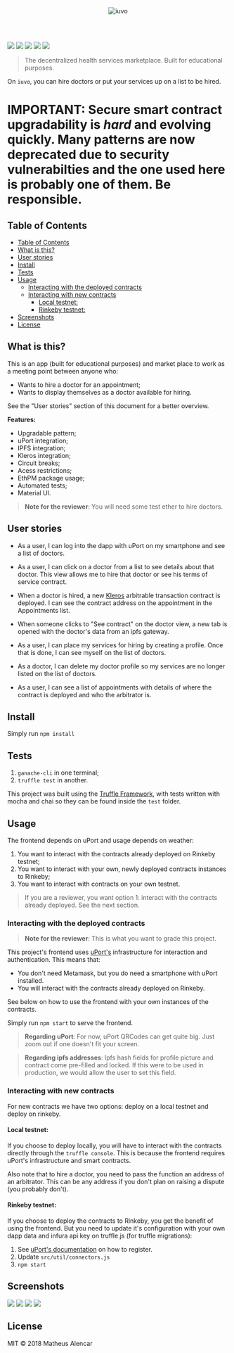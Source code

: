 <br />
<br />
<p align="center">
    <img alt="iuvo" src="assets/iuvo.png" />
</p>
<br />
<br />

[![](https://img.shields.io/badge/uPort-ready-%235c50ca.svg)](https://www.uport.me)
[![](https://img.shields.io/badge/kleros-ready-292b2c.svg)](https://kleros.io)
[![](https://img.shields.io/badge/ipfs-inside-6acad1.svg)](https://ipfs.io)
[![](https://img.shields.io/badge/material-ui-blue.svg)](https://material-ui.com)
[![](https://travis-ci.org/mtsalenc/iuvo.svg?branch=master)](https://travis-ci.org/mtsalenc/iuvo)

> The decentralized health services marketplace. Built for educational purposes.

On `iuvo`, you can hire doctors or put your services up on a list to be hired. 

# IMPORTANT: Secure smart contract upgradability is *hard* and evolving quickly. Many patterns are now deprecated due to security vulnerabilties and the one used here is probably one of them. Be responsible.

## Table of Contents
- [Table of Contents](#table-of-contents)
- [What is this?](#what-is-this)
- [User stories](#user-stories)
- [Install](#install)
- [Tests](#tests)
- [Usage](#usage)
    - [Interacting with the deployed contracts](#interacting-with-the-deployed-contracts)
    - [Interacting with new contracts](#interacting-with-new-contracts)
        - [Local testnet:](#local-testnet)
        - [Rinkeby testnet:](#rinkeby-testnet)
- [Screenshots](#screenshots)
- [License](#license)

## What is this?

This is an app (built for educational purposes) and market place to work as a meeting point between anyone who: 
- Wants to hire a doctor for an appointment;
- Wants to display themselves as a doctor available for hiring.

See the "User stories" section of this document for a better overview.

**Features:**
- Upgradable pattern;
- uPort integration;
- IPFS integration;
- Kleros integration;
- Circuit breaks;
- Acess restrictions;
- EthPM package usage;
- Automated tests;
- Material UI.

> **Note for the reviewer**: You will need some test ether to hire doctors.

## User stories
- As a user, I can log into the dapp with uPort on my smartphone and see a list of doctors.

- As a user, I can click on a doctor from a list to see details about that doctor. This view allows me to hire that doctor or see his terms of service contract.

- When a doctor is hired, a new [Kleros](https://kleros.io/) arbitrable transaction contract is deployed. I can see the contract address on the appointment in the Appointments list.

- When someone clicks to "See contract" on the doctor view, a new tab is opened with the doctor's data from an ipfs gateway.

- As a user, I can place my services for hiring by creating a profile. Once that is done, I can see myself on the list of doctors.

- As a doctor, I can delete my doctor profile so my services are no longer listed on the list of doctors.

- As a user, I can see a list of appointments with details of where the contract is deployed and who the arbitrator is.

## Install

Simply run `npm install`

## Tests

1. `ganache-cli` in one terminal;
2. `truffle test` in another.

This project was built using the [Truffle Framework](https://truffleframework.com), with tests written with mocha and chai so they can be found inside the `test` folder.

## Usage

The frontend depends on uPort and usage depends on weather:
1. You want to interact with the contracts already deployed on Rinkeby testnet;
2. You want to interact with your own, newly deployed contracts instances to Rinkeby;
3. You want to interact with contracts on your own testnet.

> If you are a reviewer, you want option 1: interact with the contracts already deployed. See the next section.

### Interacting with the deployed contracts

> **Note for the reviewer**: This is what you want to grade this project.

This project's frontend uses [uPort's](https://www.uport.me/) infrastructure for interaction and authentication. This means that:
- You don't need Metamask, but you do need a smartphone with uPort installed. 
- You will interact with the contracts already deployed on Rinkeby.

See below on how to use the frontend with your own instances of the contracts.

Simply run `npm start` to serve the frontend.

> **Regarding uPort**: For now, uPort QRCodes can get quite big. Just zoom out if one doesn't fit your screen.

> **Regarding ipfs addresses**: Ipfs hash fields for profile picture and contract come pre-filled and locked. If this were to be used in production, we would allow the user to set this field.

### Interacting with new contracts

For new contracts we have two options: deploy on a local testnet and deploy on rinkeby.

#### Local testnet: 

If you choose to deploy locally, you will have to interact with the contracts directly through the `truffle console`. This is because the frontend requires uPort's infrastructure and smart contracts.

Also note that to hire a doctor, you need to pass the function an address of an arbitrator. This can be any address if you don't plan on raising a dispute (you probably don't).

#### Rinkeby testnet:

If you choose to deploy the contracts to Rinkeby, you get the benefit of using the frontend. But you need to update it's configuration with your own dapp data and infura api key on truffle.js (for truffle migrations):

1. See [uPort's documentation](https://developer.uport.me/gettingstarted#1-get-the-u-port-app) on how to register.
2. Update `src/util/connectors.js`
3. `npm start`

## Screenshots

![](assets/dashboard.png)
![](assets/doctordetails.png)
![](assets/editprofile.png)
![](assets/appointments.png)

## License

MIT © 2018 Matheus Alencar
